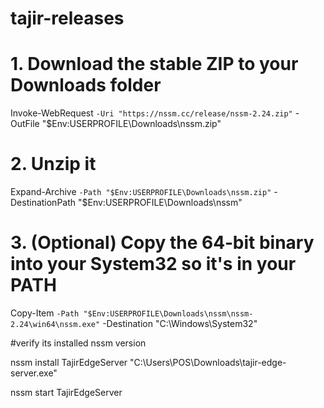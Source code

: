 # tajir-releases

# 1. Download the stable ZIP to your Downloads folder
Invoke-WebRequest `
  -Uri "https://nssm.cc/release/nssm-2.24.zip" `
  -OutFile "$Env:USERPROFILE\Downloads\nssm.zip"

# 2. Unzip it
Expand-Archive `
  -Path "$Env:USERPROFILE\Downloads\nssm.zip" `
  -DestinationPath "$Env:USERPROFILE\Downloads\nssm"

# 3. (Optional) Copy the 64‑bit binary into your System32 so it's in your PATH
Copy-Item `
  -Path "$Env:USERPROFILE\Downloads\nssm\nssm-2.24\win64\nssm.exe" `
  -Destination "C:\Windows\System32\"


#verify its installed
nssm version


nssm install TajirEdgeServer "C:\Users\POS\Downloads\tajir-edge-server.exe"


nssm start TajirEdgeServer

